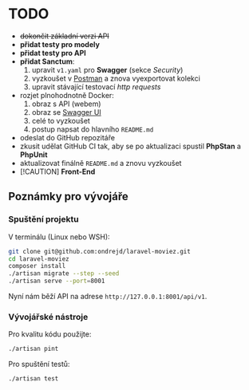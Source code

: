 # TODO

- ~~dokončit základní verzi API~~
- __přidat testy pro modely__
- __přidat testy pro API__
- __přidat Sanctum__:
  1. upravit `v1.yaml` pro __Swagger__ (sekce _Security_)
  2. vyzkoušet v [Postman](https://www.postman.com/downloads/) a znova vyexportovat kolekci
  3. upravit stávající testovací _http requests_
- rozjet plnohodnotně Docker:
  1. obraz s API (webem)
  2. obraz se [Swagger UI](https://swagger.io/tools/swagger-ui/)
  3. celé to vyzkoušet
  4. postup napsat do hlavního `README.md`
- odeslat do GitHub repozitáře
- zkusit udělat GitHub CI tak, aby se po aktualizaci spustil __PhpStan__ a __PhpUnit__
- aktualizovat finálně `README.md` a znovu vyzkoušet
- [!CAUTION] __Front-End__

## Poznámky pro vývojáře

### Spuštění projektu

V terminálu (Linux nebo WSH):

```bash
git clone git@github.com:ondrejd/laravel-moviez.git
cd laravel-moviez
composer install
./artisan migrate --step --seed
./artisan serve --port=8001
```

Nyní nám běží API na adrese `http://127.0.0.1:8001/api/v1`.

### Vývojářské nástroje

Pro kvalitu kódu použijte:

```bash
./artisan pint
```

Pro spuštění testů:

```bash
./artisan test
```
